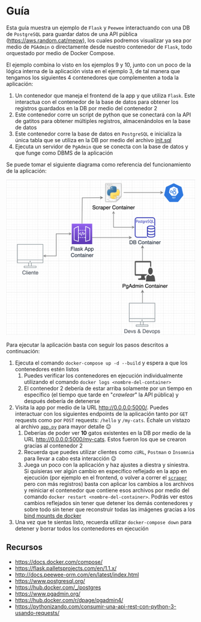 # Guía

Esta guía muestra un ejemplo de `Flask` y `Peewee` interactuando con una DB de `PostgreSQL` para guardar datos de una API pública (<https://aws.random.cat/meow>), los cuales podremos visualizar ya sea por medio de `PGAdmin` o directamente desde nuestro contenedor de `Flask`, todo orquestado por medio de Docker Compose.

El ejemplo combina lo visto en los ejemplos 9 y 10, junto con un poco de la lógica interna de la aplicación vista en el ejemplo 3, de tal manera que tengamos los siguientes 4 contenedores que complementen a toda la aplicación:

1. Un contenedor que maneja el frontend de la app y que utiliza `Flask`. Este interactua con el contenedor de la base de datos para obtener los registros guardados en la DB por medio del contenedor 2
2. Este contenedor corre un script de python que se conectará con la API de gatitos para obtener múltiples registros, almacenándolos en la base de datos
3. Este contenedor corre la base de datos en `PostgreSQL` e inicializa la única tabla que se utiliza en la DB por medio del archivo [init.sql](db/init.sql)
4. Ejecuta un servidor de `PgAdmin` que se conecta con la base de datos y que funge como DBMS de la aplicación

Se puede tomar el siguiente diagrama como referencia del funcionamiento de la aplicación:

![Screenshot](diagrama.png)

Para ejecutar la aplicación basta con seguir los pasos descritos a continuación:

1. Ejecuta el comando `docker-compose up -d --build` y espera a que los contenedores estén listos
   1. Puedes verificar los contenedores en ejecución individualmente utilizando el comando `docker logs <nombre-del-container>`
   2. El contenedor 2 debería de estar arriba solamente por un tiempo en específico (el tiempo que tarde en "_crawlear_" la API pública) y después debería de detenerse
2. Visita la app por medio de la URL <http://0.0.0.0:5000/>. Puedes interactuar con los siguientes endpoints de la aplicación tanto por `GET` requests como por `POST` requests: `/hello` y `/my-cats`. Échale un vistazo al archivo [`app.py`](app/app.py) para mayor detalle :wink:
   1. Deberías de poder ver **10** gatos existentes en la DB por medio de la URL <http://0.0.0.0:5000/my-cats>. Estos fueron los que se crearon gracias al contenedor 2
   2. Recuerda que puedes utilizar clientes como `cURL`, `Postman` o `Insomnia` para llevar a cabo esta interacción :wink:
   3. Juega un poco con la aplicación y haz ajustes a diestra y siniestra. Si quisieras ver algún cambio en específico reflejado en la app en ejecución (por ejemplo en el frontend, o volver a correr el [`scraper`](app/scraper.py) pero con más registros) basta con aplicar los cambios a los archivos y reiniciar el contenedor que contiene esos archivos por medio del comando `docker restart <nombre-del-container>`. Podrás ver estos cambios reflejados sin tener que detener los demás contenedores y sobre todo sin tener que reconstruir todas las imágenes gracias a los [bind mounts de docker](https://docs.docker.com/storage/bind-mounts/)
3. Una vez que te sientas listo, recuerda utilizar `docker-compose down` para detener y borrar todos los contenedores en ejecución

## Recursos

* <https://docs.docker.com/compose/>
* <https://flask.palletsprojects.com/en/1.1.x/>
* <http://docs.peewee-orm.com/en/latest/index.html>
* <https://www.postgresql.org/>
* <https://hub.docker.com/_/postgres>
* <https://www.pgadmin.org/>
* <https://hub.docker.com/r/dpage/pgadmin4/>
* <https://pythonizando.com/consumir-una-api-rest-con-python-3-usando-requests/>
